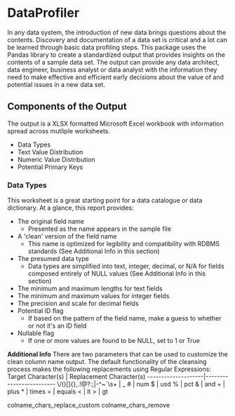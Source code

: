 # DataProfiler
In any data system, the introduction of new data brings questions about the contents. Discovery and documentation of a data set is critical and a lot can be learned through basic data profiling steps. This package uses the Pandas library to create a standardized output that provides insights on the contents of a sample data set. The output can provide any data architect, data engineer, business analyst or data analyst with the information they need to make effective and efficient early decisions about the value of and potential issues in a new data set.

## Components of the Output
The output is a XLSX formatted Microsoft Excel workbook with information spread across mutliple worksheets.

- Data Types
- Text Value Distribution
- Numeric Value Distribution
- Potential Primary Keys

### Data Types
This worksheet is a great starting point for a data catalogue or data dictionary. At a glance, this report provides:

- The original field name
  - Presented as the name appears in the sample file
- A 'clean' version of the field name
  - This name is optimized for legibility and compatibility with RDBMS standards (See Additional Info in this section)
- The presumed data type
  - Data types are simplified into text, integer, decimal, or N/A for fields composed entirely of NULL values (See Additional Info in this section)
- The minimum and maximum lengths for text fields
- The minimum and maximum values for integer fields
- The precision and scale for decimal fields
- Potential ID flag
  - If based on the pattern of the field name, make a guess to whether or not it's an ID field
- Nullable flag
  - If one or more values are found to be NULL, set to 1 or True

**Additional Info**
There are two parameters that can be used to customize the clean column name output. The default functionality of the cleansing process makes the following replacements using Regular Expressions:
Target Character(s) | Replacement Character(s)
--------------------|-------------------------
\\/()[]{},.!@?:;\|-^~`\\s+ | _ 
\# | num
$ | usd
% | pct
& | and
\+ | plus
\* | times
= | equals
\< | lt
\> | gt

colname_chars_replace_custom
colname_chars_remove
